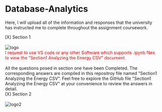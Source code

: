 # Database-Analytics
Here, I will upload all of the information and responses that the university has instructed me to complete throughout the assignment coursework. 

[X] Section 1<br><br>
![logo](https://github.com/azamazher/database-analytics/assets/95758504/7d340f51-9ed1-479c-b3fa-5b76209ff172)<br>
<spam style="color: red;">I request to use VS code or any other Software which supports .ipynb files to view the "Section1 Analyzing the Energy CSV" document.</spam><br><br>
All the questions posed in section one have been Completed.  The corresponding answers are compiled in this repositroy file named "Section1 Analyzing the Energy CSV". Feel free to explore the GitHub file "Section1 Analyzing the Energy CSV" at your convenience to review the answers in detail. <br>
[X] Section 2<br><br>
![logo2](https://github.com/azamazher/database-analytics/assets/95758504/ffd58437-ea88-4deb-bff7-1f389648ade4)
